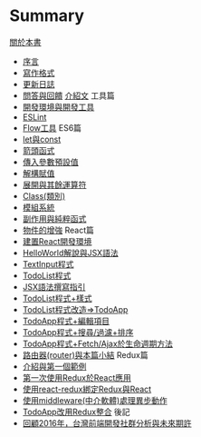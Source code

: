 # Summary

[關於本書](README.md)
  * [序言](intro.md)
  * [寫作格式](style.md)
  * [更新日誌](changelog.md)
  * [問答與回饋](issue.md)
[介紹文](day01_intro/README.md)
工具篇
  * [開發環境與開發工具](day02_dev_env/README.md)
  * [ESLint](day03_eslint/README.md)
  * [Flow工具](day04_flowtype/README.md)
ES6篇
  * [let與const](day05_es6_let_const/README.md)
  * [箭頭函式](day06_es6_arrow_func/README.md)
  * [傳入參數預設值](day07_es6_default_param/README.md)
  * [解構賦值](day08_destructuring_assignment/README.md)
  * [展開與其餘運算符](day09_rest_param_spread_operator/README.md)
  * [Class(類別)](day10_es6_class/README.md)
  * [模組系統](day11_module_system/README.md)
  * [副作用與純粹函式](day12_side_effect_pure_func/README.md)
  * [物件的增強](day13_object_improve/README.md)
React篇
  * [建置React開發環境](day14_react_env/README.md)
  * [HelloWorld解說與JSX語法](day15_jsx/README.md)
  * [TextInput程式](day16_textinput/README.md)
  * [TodoList程式](day17_todolist/README.md)
  * [JSX語法撰寫指引](day18_deeper_jsx/README.md)
  * [TodoList程式+樣式](day19_todolist_style/README.md)
  * [TodoList程式改造=>TodoApp](day20_todoapp/README.md)
  * [TodoApp程式+編輯項目](day21_todoapp_edit/README.md)
  * [TodoApp程式+搜尋/過濾+排序](day22_search_sort/README.md)
  * [TodoApp程式+Fetch/Ajax於生命週期方法](day23_lifecycle/README.md)
  * [路由器(router)與本篇小結](day24_react_router/README.md)
Redux篇
  * [介紹與第一個範例](day25_redux_ex1/README.md)
  * [第一次使用Redux於React應用](day26_redux_ex2/README.md)
  * [使用react-redux綁定Redux與React](day27_redux_ex3/README.md)
  * [使用middleware(中介軟體)處理異步動作](day28_redux_ex4/README.md)
  * [TodoApp改用Redux整合](day29_redux_todoapp/README.md)
後記
  * [回顧2016年，台灣前端開發社群分析與未來期許](day30_best_future/README.md)
